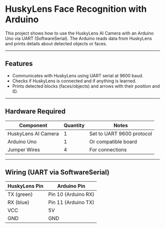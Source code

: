 # HuskyLens Face Recognition with Arduino

This project shows how to use the HuskyLens AI Camera with an Arduino Uno via UART (SoftwareSerial). The Arduino reads data from HuskyLens and prints details about detected objects or faces.

---

## Features

- Communicates with HuskyLens using UART serial at 9600 baud.
- Checks if HuskyLens is connected and if anything is learned.
- Prints detected blocks (faces/objects) and arrows with their position and ID.

---

## Hardware Required

| Component          | Quantity | Notes                         |
|--------------------|----------|-------------------------------|
| HuskyLens AI Camera | 1        | Set to UART 9600 protocol      |
| Arduino Uno        | 1        | Or compatible board            |
| Jumper Wires       | 4        | For connections                |

---

## Wiring (UART via SoftwareSerial)

| HuskyLens Pin | Arduino Pin     |
|---------------|-----------------|
| TX (green)    | Pin 10 (Arduino RX) |
| RX (blue)     | Pin 11 (Arduino TX) |
| VCC           | 5V              |
| GND           | GND             |

